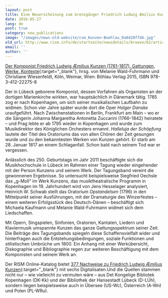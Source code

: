 ```yaml
---
layout: post
title: Eine Neuerscheinung zum Grenzgänger Friedrich Ludwig Æmilius Kunzen
date: 2016-05-27
lang: de
post: true
category: new_publications
image: "/images/news-old-website/csm_Kunzen-Boehlau_0a0420ffd6.jpg"
old_url: http://www.rism.info/de/startseite/newsdetails/browse/62/article/64/new-publication-about-friedrich-ludwig-aemilius-kunzen-a-composer-of-two-nations.html
email: ''
author: ''
---
```



[Der Komponist Friedrich Ludwig Æmilius Kunzen (1761-1817). Gattungen, Werke, Kontexte](http://www.boehlau-verlag.com/978-3-412-22275-8.html){:target="_blank"}, hrsg. von Melanie Wald-Fuhrmann und Christiane Wiesenfeldt, Köln, Weimar, Wien: Böhlau Verlag 2015, ISBN 978-3-412-22275-8

Der in Lübeck geborene Komponist, dessen Vorfahren als Organisten an der dortigen Marienkirche wirkten, war hauptsächlich in Dänemark tätig. 1785 zog er nach Kopenhagen, um sich seiner musikalischen Laufbahn zu widmen. Schon vier Jahre später wurde dort die Oper _Holger Danske_ uraufgeführt. Nach Zwischenstationen in Berlin, Frankfurt am Main – wo er die Sängerin Johanna Margaretha Antonetta Zuccarini (1766–1842) heiratete – und Prag lebte er ab 1795 wieder in Kopenhagen und wurde zum Musikdirektor des Königlichen Orchesters ernannt. _Halleluja der Schöpfung_ lautete der Titel des Oratoriums das von allen Chören der Zeit gesungen wurde und zu den bekanntesten Werken von Kunzen gehört. Er starb am 28. Januar 1817 an einem Schlaganfall. Schon bald nach seinem Tod war er vergessen.

Anlässlich des 250. Geburtstags im Jahr 2011 beschäftigte sich die Musikhochschule in Lübeck im Rahmen einer Tagung wieder eingehender mit der Person Kunzens und seinem Werk. Der Tagungsband vereint die gewonnenen Ergebnisse. So untersucht beispielsweise Siegfried Oechsle das „g-Moll“ im Werk Kunzens, das musiktheatralische Programm in Kopenhagen im 19. Jahrhundert wird von Jens Hesselager analysiert, Heinrich W. Schwab stellt das Oratorium _Opstandelsen_ (1796) in den Mittelpunkt seiner Ausführungen, mit der Dramaturgie des Winzerfestes – einem weiteren Erfolgsstück des Deutsch-Dänen – beschäftigt sich Michaela Kaufmann und Melanie Wald-Fuhrmann widmet sich dem Liedschaffen.

Mit Opern, Singspielen, Sinfonien, Oratorien, Kantaten, Liedern und Klaviermusik umspannte Kunzen das ganze Gattungsspektrum seiner Zeit. Die Beiträge des Tagungsbands spiegeln diese Schaffensvielfalt wider und hinterfragen auch die Entstehungsbedingungen, soziale Funktionen und stilistischen Umbrüche um 1800. Ein Anhang mit einer Werkübersicht, Diskographie und Bibliographie regen zur weiteren Beschäftigung mit dem Komponisten und seinem Werk an.

Der RISM Online-Katalog bietet [377 Nachweise zu Friedrich Ludwig Æmilius Kunzen](https://opac.rism.info/search?View=rism&author=Kunzen+friedrich+ludwig){:target="_blank"} mit sechs Digitalisaten.Und die Quellen stammen nicht nur – wie vielleicht zu vermuten wäre – aus Det Kongelige Bibliotek Kopenhagen (DK-Kk) und der Bibliothek der Hansestadt Lübeck (D-LÜh), sondern liegen beispielsweise auch in Übersee (US-Wc), Österreich (A-Wn) und Polen (PL-WRu).







<script type="text/javascript">var switchTo5x=true;</script><script type="text/javascript" src="http://w.sharethis.com/button/buttons.js"></script><script type="text/javascript">stLight.options({publisher: "9b601438-1ce1-49d8-bfd7-9cff5df54c17", doNotHash: false, doNotCopy: false, hashAddressBar: false});</script>